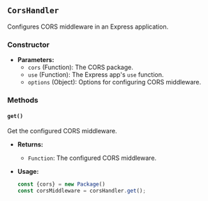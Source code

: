 ## `CorsHandler`

Configures CORS middleware in an Express application.

### Constructor

- **Parameters:**
  - `cors` (Function): The CORS package.
  - `use` (Function): The Express app's `use` function.
  - `options` (Object): Options for configuring CORS middleware.

### Methods

#### `get()`

Get the configured CORS middleware.

- **Returns:**
  - `Function`: The configured CORS middleware.

- **Usage:**
  ```javascript
  const {cors} = new Package()
  const corsMiddleware = corsHandler.get();
